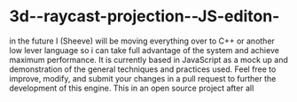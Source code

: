 # 3d--raycast-projection--JS-editon-
in the future I (Sheeve) will be moving everything over to C++ or another low lever language so i can take full advantage of the system and achieve maximum performance. It is currently based in JavaScript as a mock up and demonstration of the general techniques and practices used. Feel free to improve, modify, and submit your changes in a pull request to further the development of this engine. This in an open source project after all 
